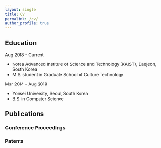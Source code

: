 ```yaml
---
layout: single
title: CV
permalink: /cv/
author_profile: true
---
```


## Education

Aug 2018 - Current
- Korea Advanced Institute of Science and Technology (KAIST), Daejeon, South Korea
- M.S. student in Graduate School of Culture Technology

Mar 2014 - Aug 2018
- Yonsei University, Seoul, South Korea
- B.S. in Computer Science

## Publications
### Conference Proceedings

### Patents
